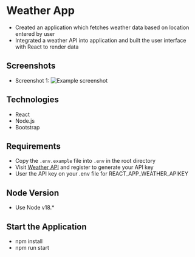 # Weather App
- Created an application which fetches weather data based on location entered by user
- Integrated a weather API into application and built the user interface with React to render data

## Screenshots
- Screenshot 1:
![Example screenshot](./img1.png)

## Technologies

- React
- Node.js
- Bootstrap

## Requirements
- Copy the `.env.example` file into `.env` in the root directory
- Visit [Weather API](https://www.weatherapi.com) and register to generate your API key
- User the API key on your .env file for REACT_APP_WEATHER_APIKEY

## Node Version
- Use Node v18.*

## Start the Application
- npm install
- npm run start
